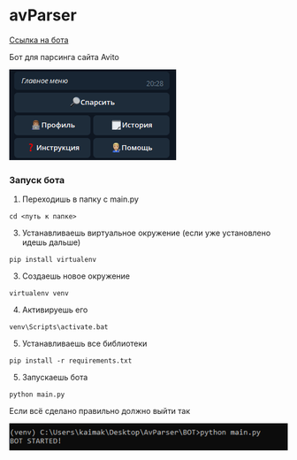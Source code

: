 # avParser

[Ссылка на бота](https://t.me/avParserBot)

Бот для парсинга сайта Avito

![mainmenu](https://github.com/tamlekaimak/avParser/blob/main/images/menu.png)

### Запуск бота
1. Переходишь в папку с main.py
```
cd <путь к папке>
```
3. Устанавливаешь виртуальное окружение (если уже установлено идешь дальше)
```
pip install virtualenv
```
3. Создаешь новое окружение
```
virtualenv venv
```
4. Активируешь его
```
venv\Scripts\activate.bat
```
5. Устанавливаешь все библиотеки
```
pip install -r requirements.txt
```
5. Запускаешь бота
```
python main.py
```
Если всё сделано правильно должно выйти так

![BOT STARTED!](https://github.com/tamlekaimak/avParser/blob/main/images/bot_started.png)
